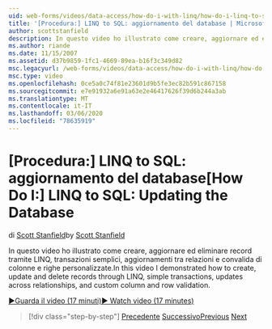 ```yaml
---
uid: web-forms/videos/data-access/how-do-i-with-linq/how-do-i-linq-to-sql-updating-the-database
title: '[Procedura:] LINQ to SQL: aggiornamento del database | Microsoft Docs'
author: scottstanfield
description: In questo video ho illustrato come creare, aggiornare ed eliminare record tramite LINQ, transazioni semplici, aggiornamenti tra relazioni e colonne personalizzate e...
ms.author: riande
ms.date: 11/15/2007
ms.assetid: d37b9859-1fc1-4669-89ea-b16f3c349d82
msc.legacyurl: /web-forms/videos/data-access/how-do-i-with-linq/how-do-i-linq-to-sql-updating-the-database
msc.type: video
ms.openlocfilehash: 0ce5a0c74f81e23601d9b5fe3ec82b591c867158
ms.sourcegitcommit: e7e91932a6e91a63e2e46417626f39d6b244a3ab
ms.translationtype: MT
ms.contentlocale: it-IT
ms.lasthandoff: 03/06/2020
ms.locfileid: "78635919"
---
```

# <a name="how-do-i-linq-to-sql-updating-the-database"></a><span data-ttu-id="caf0b-103">[Procedura:] LINQ to SQL: aggiornamento del database</span><span class="sxs-lookup"><span data-stu-id="caf0b-103">[How Do I:] LINQ to SQL: Updating the Database</span></span>

<span data-ttu-id="caf0b-104">di [Scott Stanfield](https://github.com/scottstanfield)</span><span class="sxs-lookup"><span data-stu-id="caf0b-104">by [Scott Stanfield](https://github.com/scottstanfield)</span></span>

<span data-ttu-id="caf0b-105">In questo video ho illustrato come creare, aggiornare ed eliminare record tramite LINQ, transazioni semplici, aggiornamenti tra relazioni e convalida di colonne e righe personalizzate.</span><span class="sxs-lookup"><span data-stu-id="caf0b-105">In this video I demonstrated how to create, update and delete records through LINQ, simple transactions, updates across relationships, and custom column and row validation.</span></span>

[<span data-ttu-id="caf0b-106">&#9654;Guarda il video (17 minuti)</span><span class="sxs-lookup"><span data-stu-id="caf0b-106">&#9654; Watch video (17 minutes)</span></span>](https://channel9.msdn.com/Blogs/ASP-NET-Site-Videos/how-do-i-linq-to-sql-updating-the-database)

> [!div class="step-by-step"]
> <span data-ttu-id="caf0b-107">[Precedente](how-do-i-linq-to-sql-querying-the-database.md)
> [Successivo](how-do-i-linq-to-sql-linqdatasource.md)</span><span class="sxs-lookup"><span data-stu-id="caf0b-107">[Previous](how-do-i-linq-to-sql-querying-the-database.md)
[Next](how-do-i-linq-to-sql-linqdatasource.md)</span></span>
